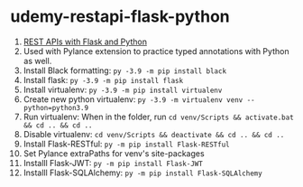 # udemy-restapi-flask-python
1. [REST APIs with Flask and Python](https://www.udemy.com/course/rest-api-flask-and-python/)
2. Used with Pylance extension to practice typed annotations with Python as well.
3. Install Black formatting: `py -3.9 -m pip install black`
4. Install flask: `py -3.9 -m pip install flask`
5. Install virtualenv: `py -3.9 -m pip install virtualenv`
6. Create new python virtualenv: `py -3.9 -m virtualenv venv --python=python3.9`
7. Run virtualenv: When in the folder, run `cd venv/Scripts && activate.bat && cd .. && cd ..`
8. Disable virtualenv: `cd venv/Scripts && deactivate && cd .. && cd ..`
9. Install Flask-RESTful: `py -m pip install Flask-RESTful`
10. Set Pylance extraPaths for venv's site-packages
11. Installl Flask-JWT: `py -m pip install Flask-JWT`
12. Installl Flask-SQLAlchemy: `py -m pip install Flask-SQLAlchemy`